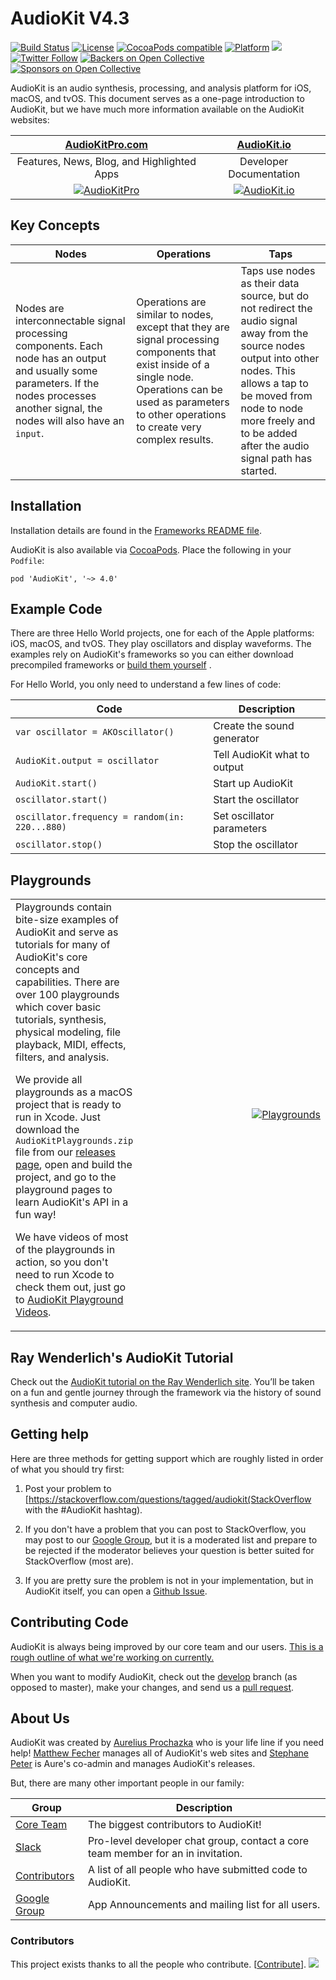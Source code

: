 AudioKit V4.3
===

[![Build Status](https://travis-ci.org/AudioKit/AudioKit.svg)](https://travis-ci.org/AudioKit/AudioKit)
[![License](https://img.shields.io/cocoapods/l/AudioKit.svg?style=flat)](https://github.com/AudioKit/AudioKit/blob/master/LICENSE)
[![CocoaPods compatible](https://img.shields.io/cocoapods/v/AudioKit.svg?style=flat)](https://cocoapods.org/pods/AudioKit)
[![Platform](https://img.shields.io/cocoapods/p/AudioKit.svg?style=flat)](http://cocoadocs.org/docsets/AudioKit)
<img src="https://img.shields.io/badge/in-swift4.0-orange.svg">
[![Twitter Follow](https://img.shields.io/twitter/follow/AudioKitMan.svg?style=social)](http://twitter.com/AudioKitMan)
[![Backers on Open Collective](https://opencollective.com/AudioKit/backers/badge.svg)](#backers)
[![Sponsors on Open Collective](https://opencollective.com/AudioKit/sponsors/badge.svg)](#sponsors)

AudioKit is an audio synthesis, processing, and analysis platform for iOS, macOS, and tvOS. This document serves as a one-page introduction to AudioKit, but we have much more information available on the AudioKit websites:

| [AudioKitPro.com](http://audiokitpro.com/)|[AudioKit.io](http://audiokit.io/)|
|:--:|:--:|
| Features, News, Blog, and Highlighted Apps | Developer Documentation |
| [![AudioKitPro](http://audiokit.io/images/audiokitpro.png)](http://audiokitpro.com) | [![AudioKit.io](http://audiokit.io/images/audiokitio.png)](http://audiokit.io) |

## Key Concepts

| Nodes | Operations | Taps |
|-------|------------|------|
| Nodes are interconnectable signal processing components.  Each node has an output and usually some parameters.  If the nodes processes another signal, the nodes will also have an `input`. | Operations are similar to nodes, except that they are signal processing components that exist inside of a single node.  Operations can be used as parameters to other operations to create very complex results. | Taps use nodes as their data source, but do not redirect the audio signal away from the source nodes output into other nodes. This allows a tap to be moved from node to node more freely and to be added after the audio signal path has started.

## Installation

Installation details are found in the [Frameworks README file](https://github.com/audiokit/AudioKit/blob/master/Frameworks/README.md).

AudioKit is also available via [CocoaPods](https://cocoapods.org/pods/AudioKit). Place the following in your `Podfile`:

    pod 'AudioKit', '~> 4.0'

## Example Code
There are three Hello World projects, one for each of the Apple platforms: iOS, macOS, and tvOS. They play oscillators and display waveforms. The examples rely on AudioKit's frameworks so you can either download precompiled frameworks or [build them yourself](https://github.com/audiokit/AudioKit/blob/master/Frameworks/README.md)    .

For Hello World, you only need to understand a few lines of code:

| Code                                           | Description                  |
|------------------------------------------------|------------------------------|
| `var oscillator = AKOscillator()`              | Create the sound generator   |
| `AudioKit.output = oscillator`                 | Tell AudioKit what to output |
| `AudioKit.start()`                             | Start up AudioKit            |
| `oscillator.start()`                           | Start the oscillator         |
| `oscillator.frequency = random(in: 220...880)` | Set oscillator parameters    |
| `oscillator.stop()`                            | Stop the oscillator          |

## Playgrounds

<table>
<tr>
<td>
Playgrounds contain bite-size examples of AudioKit and serve as tutorials for many of AudioKit's core concepts and capabilities.  There are over 100 playgrounds which cover basic tutorials, synthesis, physical modeling, file playback, MIDI, effects, filters, and analysis.

We provide all playgrounds as a macOS project that is ready to run in Xcode. Just download the `AudioKitPlaygrounds.zip` file from our [releases page](https://github.com/audiokit/AudioKit/releases), open and build the project, and go to the playground pages to learn AudioKit's API in a fun way!

We have videos of most of the playgrounds in action, so you don't need to run Xcode to check them out, just go to [AudioKit Playground Videos](http://audiokit.io/playgrounds/).
</td>
<td width=320 align=right>

[![Playgrounds](http://audiokit.io/examples/playgrounds.jpg)](http://audiokit.io/playgrounds/)

</td>
</tr>
</table>

## Ray Wenderlich's AudioKit Tutorial


Check out the [AudioKit tutorial on the Ray Wenderlich site](https://www.raywenderlich.com/145770/audiokit-tutorial-getting-started). You’ll be taken on a fun and gentle journey through the framework via the history of sound synthesis and computer audio.

## Getting help

Here are three methods for getting support which are roughly listed in order of what you should try first:

1. Post your problem to [https://stackoverflow.com/questions/tagged/audiokit(StackOverflow with the #AudioKit hashtag).

2. If you don't have a problem that you can post to StackOverflow, you may post to our [Google Group](https://groups.google.com/forum/#!forum/audiokit), but it is a moderated list and prepare to be rejected if the moderator believes your question is better suited for StackOverflow (most are).

3. If you are pretty sure the problem is not in your implementation, but in AudioKit itself, you can open a [Github Issue](https://github.com/audiokit/AudioKit/issues).


## Contributing Code

AudioKit is always being improved by our core team and our users.   [This is a rough outline of what we're working on currently.](https://github.com/audiokit/AudioKit/projects)

When you want to modify AudioKit, check out the [develop](https://github.com/audiokit/AudioKit/tree/develop) branch (as opposed to master), make your changes, and send us a [pull request](https://github.com/audiokit/AudioKit/pulls).

## About Us

AudioKit was created by [Aurelius Prochazka](https://github.com/aure) who is your life line if you need help!  [Matthew Fecher](https://github.com/swiftcodex) manages all of AudioKit's web sites and [Stephane Peter](https://github.com/megastep) is Aure's co-admin and manages AudioKit's releases.

But, there are many other important people in our family:

| Group | Description |
|-------|-------------|
|[Core Team](https://github.com/orgs/AudioKit/people)                    | The biggest contributors to AudioKit! |
|[Slack](https://audiokit.slack.com)                                     | Pro-level developer chat group, contact a core team member for an in invitation. |
|[Contributors](https://github.com/AudioKit/AudioKit/graphs/contributors)| A list of all people who have submitted code to AudioKit.|
|[Google Group](https://groups.google.com/forum/#!forum/audiokit)        | App Announcements and mailing list for all users. |

### Contributors

This project exists thanks to all the people who contribute. [[Contribute](CONTRIBUTING.md)].
<a href="/AudioKit/AudioKit/graphs/contributors"><img src="https://opencollective.com/AudioKit/contributors.svg?width=890&button=false" /></a>


